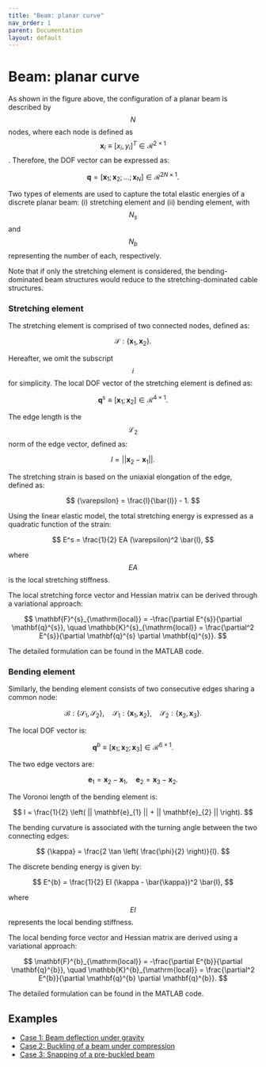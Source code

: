```yaml
---
title: "Beam: planar curve"
nav_order: 1
parent: Documentation
layout: default
---
```


# Beam: planar curve

As shown in the figure above, the configuration of a planar beam is described by $$N$$ nodes, where each node is defined as $$\mathbf{x}_{i} \equiv [x_{i}, y_{i}]^{T} \in \mathcal{R}^{2 \times 1}$$. Therefore, the DOF vector can be expressed as:

$$
\mathbf{q} = \left[ \mathbf{x}_1; \mathbf{x}_2; \ldots; {\mathbf{x}_{N}} \right] \in \mathcal{R}^{2N \times 1}.
$$

Two types of elements are used to capture the total elastic energies of a discrete planar beam: (i) stretching element and (ii) bending element, with $$N_{s}$$ and $$N_{b}$$ representing the number of each, respectively.

Note that if only the stretching element is considered, the bending-dominated beam structures would reduce to the stretching-dominated cable structures.

### Stretching element

The stretching element is comprised of two connected nodes, defined as:

$$
\mathcal{S}: \{\mathbf{x}_{1}, \mathbf{x}_{2} \}.
$$

Hereafter, we omit the subscript $$i$$ for simplicity. The local DOF vector of the stretching element is defined as:

$$
\mathbf{q}^{s} \equiv [\mathbf{x}_{1}; \mathbf{x}_{2} ] \in \mathcal{R}^{4 \times 1}.
$$

The edge length is the $$\mathcal{L}_{2}$$ norm of the edge vector, defined as:

$$
l = || \mathbf{x}_{2} - \mathbf{x}_{1} ||.
$$

The stretching strain is based on the uniaxial elongation of the edge, defined as:

$$
{\varepsilon} = \frac{l}{\bar{l}} - 1.
$$

Using the linear elastic model, the total stretching energy is expressed as a quadratic function of the strain:

$$
E^s = \frac{1}{2} EA (\varepsilon)^2 \bar{l},
$$

where $$EA$$ is the local stretching stiffness.

The local stretching force vector and Hessian matrix can be derived through a variational approach:

$$
\mathbf{F}^{s}_{\mathrm{local}} = -\frac{\partial E^{s}}{\partial \mathbf{q}^{s}}, \quad \mathbb{K}^{s}_{\mathrm{local}} = \frac{\partial^2 E^{s}}{\partial \mathbf{q}^{s} \partial \mathbf{q}^{s}}.
$$

The detailed formulation can be found in the MATLAB code.

### Bending element

Similarly, the bending element consists of two consecutive edges sharing a common node:

$$
\mathcal{B}: \{ \mathcal{S}_{1}, \mathcal{S}_{2}\}, \quad \mathcal{S}_{1} : \{ \mathbf{x}_{1}, \mathbf{x}_{2} \}, \quad \mathcal{S}_{2} : \{ \mathbf{x}_{2}, \mathbf{x}_{3} \}.
$$

The local DOF vector is:

$$
\mathbf{q}^{b} \equiv [\mathbf{x}_{1}; \mathbf{x}_{2}; \mathbf{x}_{3} ] \in \mathcal{R}^{6 \times 1}.
$$

The two edge vectors are:

$$
\mathbf{e}_{1} = \mathbf{x}_{2} - \mathbf{x}_{1}, \quad \mathbf{e}_{2} = \mathbf{x}_{3} - \mathbf{x}_{2}.
$$

The Voronoi length of the bending element is:

$$
l = \frac{1}{2} \left( || \mathbf{e}_{1} || + || \mathbf{e}_{2} || \right).
$$

The bending curvature is associated with the turning angle between the two connecting edges:

$$
{\kappa} = \frac{2 \tan \left( \frac{\phi}{2} \right)}{l}.
$$

The discrete bending energy is given by:

$$
E^{b} = \frac{1}{2} EI (\kappa - \bar{\kappa})^2 \bar{l},
$$

where $$EI$$ represents the local bending stiffness.

The local bending force vector and Hessian matrix are derived using a variational approach:

$$
\mathbf{F}^{b}_{\mathrm{local}} = -\frac{\partial E^{b}}{\partial \mathbf{q}^{b}}, \quad \mathbb{K}^{b}_{\mathrm{local}} = \frac{\partial^2 E^{b}}{\partial \mathbf{q}^{b} \partial \mathbf{q}^{b}}.
$$

The detailed formulation can be found in the MATLAB code.

## Examples

- [Case 1: Beam deflection under gravity](../examples/2d_curve_case_1.html)
- [Case 2: Buckling of a beam under compression](../examples/2d_curve_case_2.html)
- [Case 3: Snapping of a pre-buckled beam](../examples/2d_curve_case_3.html)
